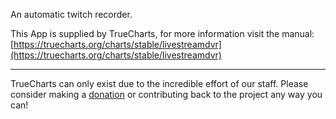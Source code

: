 An automatic twitch recorder.

This App is supplied by TrueCharts, for more information visit the manual: [https://truecharts.org/charts/stable/livestreamdvr](https://truecharts.org/charts/stable/livestreamdvr)

---

TrueCharts can only exist due to the incredible effort of our staff.
Please consider making a [donation](https://truecharts.org/sponsor) or contributing back to the project any way you can!
